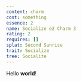 ```yaml
---
content: charm
cost: something
essence: 2
name: Socialize e2 Charm 3
rating: 2
requires: []
splat: Second Sunrise
trait: Socialize
tree: Socialite
---
```


Hello **world**!
